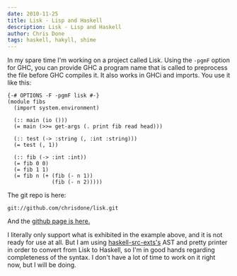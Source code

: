 ```yaml
---
date: 2010-11-25
title: Lisk - Lisp and Haskell
description: Lisk - Lisp and Haskell
author: Chris Done
tags: haskell, hakyll, shime
---
```


In my spare time I'm working on a project called Lisk. Using the
`-pgmF` option for GHC, you can provide GHC a program name that is
called to preprocess the file before GHC compiles it. It also works in
GHCi and imports. You use it like this:

    {-# OPTIONS -F -pgmF lisk #-}
    (module fibs
      (import system.environment)

      (:: main (io ()))
      (= main (>>= get-args (. print fib read head)))

      (:: test (-> :string (, :int :string)))
      (= test (, 1))

      (:: fib (-> :int :int))
      (= fib 0 0)
      (= fib 1 1)
      (= fib n (+ (fib (- n 1))
                  (fib (- n 2)))))

The git repo is here:

    git://github.com/chrisdone/lisk.git

And the [github page is here.](https://github.com/chrisdone/lisk)

I literally only support what is exhibited in the example above, and
it is not ready for use at all. But I am using
[haskell-src-exts's](http://hackage.haskell.org/package/haskell-src-exts)
AST and pretty printer in order to convert from Lisk to Haskell, so
I'm in good hands regarding completeness of the syntax. I don't have a
lot of time to work on it right now, but I will be doing.

